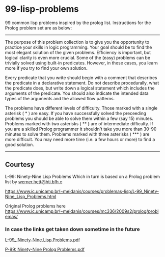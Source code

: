# 99-lisp-problems
99 common lisp problems inspired by the prolog list.
Instructions for the Prolog problem set are as below:

------------------------------------------------------

The purpose of this problem collection is to give you the opportunity to practice your skills in logic programming. Your goal should be to find the most elegant solution of the given problems. Efficiency is important, but logical clarity is even more crucial. Some of the (easy) problems can be trivially solved using built-in predicates. However, in these cases, you learn more if you try to find your own solution.

Every predicate that you write should begin with a comment that describes the predicate in a declarative statement. Do not describe procedurally, what the predicate does, but write down a logical statement which includes the arguments of the predicate. You should also indicate the intended data types of the arguments and the allowed flow patterns.

The problems have different levels of difficulty. Those marked with a single asterisk ( * ) are easy. If you have successfully solved the preceeding problems you should be able to solve them within a few (say 15) minutes. Problems marked with two asterisks ( ** ) are of intermediate difficulty. If you are a skilled Prolog programmer it shouldn't take you more than 30-90 minutes to solve them. Problems marked with three asterisks ( *** ) are more difficult. You may need more time (i.e. a few hours or more) to find a good solution.

------------------------------------------------------

## Courtesy

L-99: Ninety-Nine Lisp Problems Which in turn is based on a Prolog problem list by werner.hett@hti.bfh.c

https://www.ic.unicamp.br/~meidanis/courses/problemas-lisp/L-99_Ninety-Nine_Lisp_Problems.html

Original Prolog problems here
https://www.ic.unicamp.br/~meidanis/courses/mc336/2009s2/prolog/problemas/

### In case the links get taken down sometime in the future
[L-99_.Ninety-Nine.Lisp.Problems.pdf](https://github.com/user-attachments/files/22567741/L-99_.Ninety-Nine.Lisp.Problems.pdf)

[P-99: Ninety-Nine Prolog Problems.pdf](https://github.com/user-attachments/files/22568856/P-99.Ninety-Nine.Prolog.Problems.pdf)

